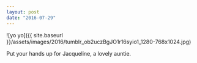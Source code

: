 ```yaml
---
layout: post
date: "2016-07-29"
---
```


![yo yo]({{ site.baseurl }}/assets/images/2016/tumblr_ob2uczBgJO1r16syio1_1280-768x1024.jpg)

Put your hands up for Jacqueline, a lovely auntie.
